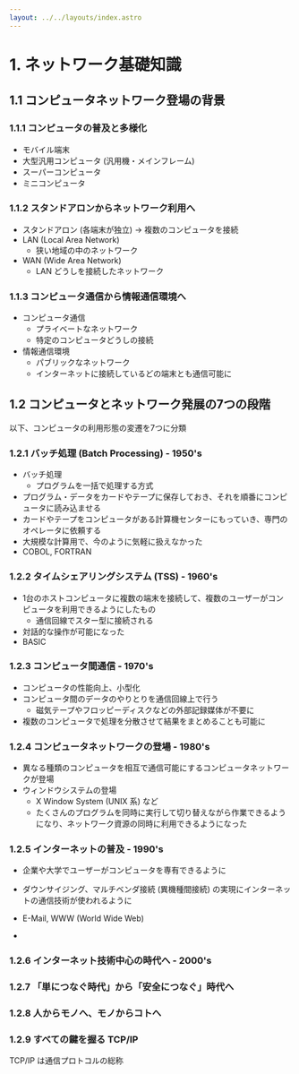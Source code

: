 ```yaml
---
layout: ../../layouts/index.astro
---
```


# 1. ネットワーク基礎知識

## 1.1 コンピュータネットワーク登場の背景

### 1.1.1 コンピュータの普及と多様化

- モバイル端末
- 大型汎用コンピュータ (汎用機・メインフレーム)
- スーパーコンピュータ
- ミニコンピュータ

### 1.1.2 スタンドアロンからネットワーク利用へ

- スタンドアロン (各端末が独立) → 複数のコンピュータを接続
- LAN (Local Area Network)
  - 狭い地域の中のネットワーク
- WAN (Wide Area Network)
  - LAN どうしを接続したネットワーク

### 1.1.3 コンピュータ通信から情報通信環境へ

- コンピュータ通信
  - プライベートなネットワーク
  - 特定のコンピュータどうしの接続
- 情報通信環境
  - パブリックなネットワーク
  - インターネットに接続しているどの端末とも通信可能に

## 1.2 コンピュータとネットワーク発展の7つの段階

以下、コンピュータの利用形態の変遷を7つに分類

### 1.2.1 バッチ処理 (Batch Processing) - 1950's

- バッチ処理
  - プログラムを一括で処理する方式
- プログラム・データをカードやテープに保存しておき、それを順番にコンピュータに読み込ませる
- カードやテープをコンピュータがある計算機センターにもっていき、専門のオペレータに依頼する
- 大規模な計算用で、今のように気軽に扱えなかった
- COBOL, FORTRAN

### 1.2.2 タイムシェアリングシステム (TSS) - 1960's

- 1台のホストコンピュータに複数の端末を接続して、複数のユーザーがコンピュータを利用できるようにしたもの
  - 通信回線でスター型に接続される
- 対話的な操作が可能になった
- BASIC

### 1.2.3 コンピュータ間通信 - 1970's

- コンピュータの性能向上、小型化
- コンピュータ間のデータのやりとりを通信回線上で行う
  - 磁気テープやフロッピーディスクなどの外部記録媒体が不要に
- 複数のコンピュータで処理を分散させて結果をまとめることも可能に

### 1.2.4 コンピュータネットワークの登場 - 1980's

- 異なる種類のコンピュータを相互で通信可能にするコンピュータネットワークが登場
- ウィンドウシステムの登場
  - X Window System (UNIX 系) など
  - たくさんのプログラムを同時に実行して切り替えながら作業できるようになり、ネットワーク資源の同時に利用できるようになった

### 1.2.5 インターネットの普及 - 1990's

- 企業や大学でユーザーがコンピュータを専有できるように
- ダウンサイジング、マルチベンダ接続 (異機種間接続) の実現にインターネットの通信技術が使われるように
- E-Mail, WWW (World Wide Web)

-

### 1.2.6 インターネット技術中心の時代へ - 2000's

### 1.2.7 「単につなぐ時代」から「安全につなぐ」時代へ

### 1.2.8 人からモノへ、モノからコトへ

### 1.2.9 すべての鍵を握る TCP/IP

TCP/IP は通信プロトコルの総称
